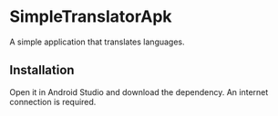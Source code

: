 # SimpleTranslatorApk
A simple application that translates languages.

## Installation

Open it in Android Studio and download the dependency. An internet connection is required.
